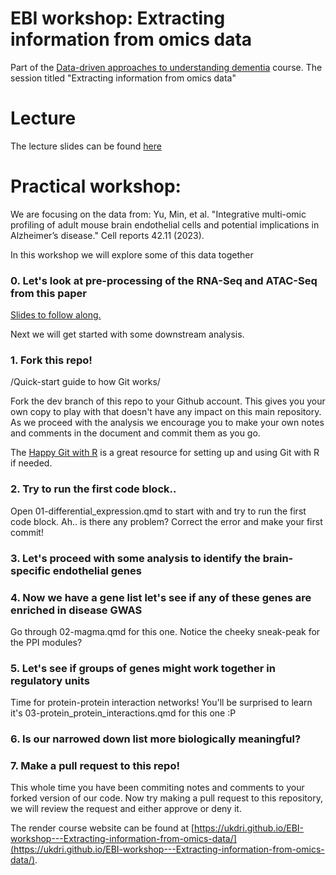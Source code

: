 # EBI workshop: Extracting information from omics data
Part of the [Data-driven approaches to understanding dementia](https://www.ebi.ac.uk/training/events/data-driven-approaches-understanding-dementia/#vf-tabs__section--tab2) course. The session titled "Extracting information from omics data"
# Lecture

The lecture slides can be found [here](https://docs.google.com/presentation/d/1oVbWWPF-kd0JEx0H0HyOEgwQxJrA8Co_cYKdsDTXjoU/edit?usp=sharing)

# Practical workshop:
We are focusing on the data from:
Yu, Min, et al. "Integrative multi-omic profiling of adult mouse brain endothelial cells and potential implications in Alzheimer’s disease." Cell reports 42.11 (2023).

In this workshop we will explore some of this data together


### 0. Let's look at pre-processing of the RNA-Seq and ATAC-Seq from this paper
[Slides to follow along.](https://docs.google.com/presentation/d/1MSrh01gnCiXreGWjnIFtRNezeCu32LW2NSv5sX_ZcOc/edit?usp=sharing)

Next we will get started with some downstream analysis.
### 1. Fork this repo!
/Quick-start guide to how Git works/

Fork the dev branch of this repo to your Github account. This gives you your own copy to play with that doesn't have any impact on this main repository. As we proceed with the analysis we encourage you to make your own notes and comments in the document and commit them as you go.

The [Happy Git with R](https://happygitwithr.com/) is a great resource for setting up and using Git with R if needed.

### 2. Try to run the first code block..

Open 01-differential_expression.qmd to start with and try to run the first code block.
Ah.. is there any problem? Correct the error and make your first commit!

### 3. Let's proceed with some analysis to identify the brain-specific endothelial genes

### 4. Now we have a gene list let's see if any of these genes are enriched in disease GWAS

Go through 02-magma.qmd for this one.
Notice the cheeky sneak-peak for the PPI modules?

### 5. Let's see if groups of genes might work together in regulatory units

Time for protein-protein interaction networks!
You'll be surprised to learn it's 03-protein_protein_interactions.qmd for this one :P

### 6. Is our narrowed down list more biologically meaningful?
### 7. Make a pull request to this repo!
This whole time you have been commiting notes and comments to your forked version of our code. Now try making a pull request to this repository, we will review the request and either approve or deny it.


The render course website can be found at [https://ukdri.github.io/EBI-workshop---Extracting-information-from-omics-data/](https://ukdri.github.io/EBI-workshop---Extracting-information-from-omics-data/).
